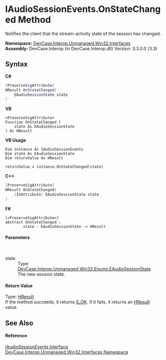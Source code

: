 # IAudioSessionEvents.OnStateChanged Method 
 

Notifies the client that the stream-activity state of the session has changed.

**Namespace:**&nbsp;<a href="N_DevCase_Interop_Unmanaged_Win32_Interfaces">DevCase.Interop.Unmanaged.Win32.Interfaces</a><br />**Assembly:**&nbsp;DevCase.Interop (in DevCase.Interop.dll) Version: 3.3.0.0 (3.3)

## Syntax

**C#**<br />
``` C#
[PreserveSigAttribute]
HResult OnStateChanged(
	EAudioSessionState state
)
```

**VB**<br />
``` VB
<PreserveSigAttribute>
Function OnStateChanged ( 
	state As EAudioSessionState
) As HResult
```

**VB Usage**<br />
``` VB Usage
Dim instance As IAudioSessionEvents
Dim state As EAudioSessionState
Dim returnValue As HResult

returnValue = instance.OnStateChanged(state)
```

**C++**<br />
``` C++
[PreserveSigAttribute]
HResult OnStateChanged(
	[InAttribute] EAudioSessionState state
)
```

**F#**<br />
``` F#
[<PreserveSigAttribute>]
abstract OnStateChanged : 
        state : EAudioSessionState -> HResult 

```


#### Parameters
&nbsp;<dl><dt>state</dt><dd>Type: <a href="T_DevCase_Interop_Unmanaged_Win32_Enums_EAudioSessionState">DevCase.Interop.Unmanaged.Win32.Enums.EAudioSessionState</a><br />The new session state.</dd></dl>

#### Return Value
Type: <a href="T_DevCase_Interop_Unmanaged_Win32_Enums_HResult">HResult</a><br />If the method succeeds, it returns <a href="T_DevCase_Interop_Unmanaged_Win32_Enums_HResult">S_OK</a>. If it fails, it returns an <a href="T_DevCase_Interop_Unmanaged_Win32_Enums_HResult">HResult</a> value.

## See Also


#### Reference
<a href="T_DevCase_Interop_Unmanaged_Win32_Interfaces_IAudioSessionEvents">IAudioSessionEvents Interface</a><br /><a href="N_DevCase_Interop_Unmanaged_Win32_Interfaces">DevCase.Interop.Unmanaged.Win32.Interfaces Namespace</a><br />